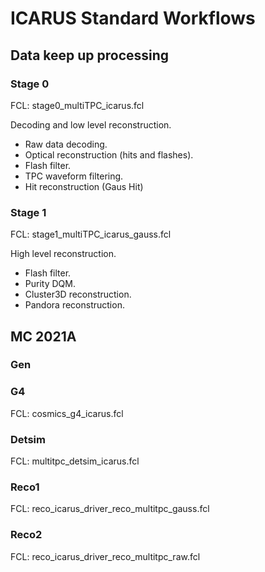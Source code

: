 # ICARUS Standard Workflows

## Data keep up processing

### Stage 0

FCL: stage0_multiTPC_icarus.fcl

Decoding and low level reconstruction.

* Raw data decoding.
* Optical reconstruction (hits and flashes).
* Flash filter.
* TPC waveform filtering.
* Hit reconstruction (Gaus Hit)

### Stage 1

FCL: stage1_multiTPC_icarus_gauss.fcl

High level reconstruction.

* Flash filter.
* Purity DQM.
* Cluster3D reconstruction.
* Pandora reconstruction.

## MC 2021A

### Gen

### G4

FCL: cosmics_g4_icarus.fcl

### Detsim

FCL: multitpc_detsim_icarus.fcl

### Reco1

FCL: reco_icarus_driver_reco_multitpc_gauss.fcl

### Reco2

FCL: reco_icarus_driver_reco_multitpc_raw.fcl
